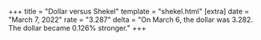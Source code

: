 +++
title = "Dollar versus Shekel"
template = "shekel.html"
[extra]
date = "March  7, 2022"
rate = "3.287"
delta = "On March  6, the dollar was 3.282. The dollar became 0.126% stronger."
+++
